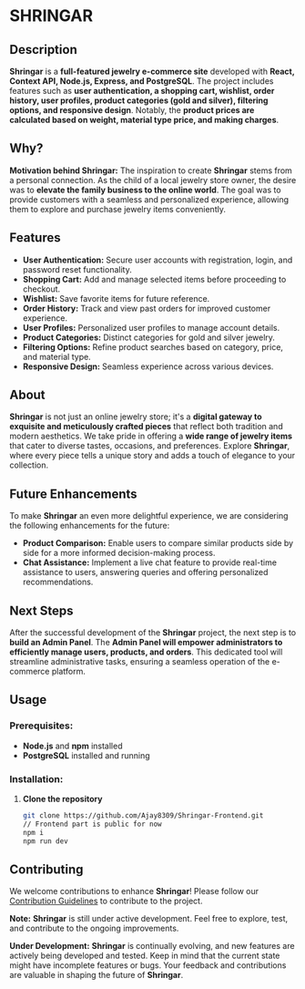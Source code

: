 # **SHRINGAR**

## **Description**
**Shringar** is a **full-featured jewelry e-commerce site** developed with **React, Context API, Node.js, Express, and PostgreSQL**. The project includes features such as **user authentication, a shopping cart, wishlist, order history, user profiles, product categories (gold and silver), filtering options, and responsive design**. Notably, the **product prices are calculated based on weight, material type price, and making charges**.

## **Why?**
**Motivation behind Shringar:** The inspiration to create **Shringar** stems from a personal connection. As the child of a local jewelry store owner, the desire was to **elevate the family business to the online world**. The goal was to provide customers with a seamless and personalized experience, allowing them to explore and purchase jewelry items conveniently.

## **Features**
- **User Authentication:** Secure user accounts with registration, login, and password reset functionality.
- **Shopping Cart:** Add and manage selected items before proceeding to checkout.
- **Wishlist:** Save favorite items for future reference.
- **Order History:** Track and view past orders for improved customer experience.
- **User Profiles:** Personalized user profiles to manage account details.
- **Product Categories:** Distinct categories for gold and silver jewelry.
- **Filtering Options:** Refine product searches based on category, price, and material type.
- **Responsive Design:** Seamless experience across various devices.

## **About**
**Shringar** is not just an online jewelry store; it's a **digital gateway to exquisite and meticulously crafted pieces** that reflect both tradition and modern aesthetics. We take pride in offering a **wide range of jewelry items** that cater to diverse tastes, occasions, and preferences. Explore **Shringar**, where every piece tells a unique story and adds a touch of elegance to your collection.

## **Future Enhancements**
To make **Shringar** an even more delightful experience, we are considering the following enhancements for the future:
- **Product Comparison:** Enable users to compare similar products side by side for a more informed decision-making process.
- **Chat Assistance:** Implement a live chat feature to provide real-time assistance to users, answering queries and offering personalized recommendations.

## **Next Steps**
After the successful development of the **Shringar** project, the next step is to **build an Admin Panel**. The **Admin Panel will empower administrators to efficiently manage users, products, and orders**. This dedicated tool will streamline administrative tasks, ensuring a seamless operation of the e-commerce platform.

## **Usage**
### **Prerequisites:**
- **Node.js** and **npm** installed
- **PostgreSQL** installed and running

### **Installation:**
1. **Clone the repository**
   ```bash
   git clone https://github.com/Ajay8309/Shringar-Frontend.git
   // Frontend part is public for now
   npm i
   npm run dev 

## **Contributing**
We welcome contributions to enhance **Shringar**! Please follow our [Contribution Guidelines](CONTRIBUTING.md) to contribute to the project.

**Note:** **Shringar** is still under active development. Feel free to explore, test, and contribute to the ongoing improvements.

**Under Development:** **Shringar** is continually evolving, and new features are actively being developed and tested. Keep in mind that the current state might have incomplete features or bugs. Your feedback and contributions are valuable in shaping the future of **Shringar**.
